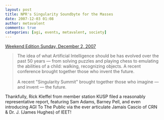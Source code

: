 ```yaml
---
layout: post
title: NPR's Singularity Soundbyte for the Masses
date: 2007-12-03 01:08
author: metavalent
comments: true
categories: [agi, events, metavalent, society]
---
```

<a href="http://www.npr.org/templates/story/story.php?storyId=16816185&amp;sc=emaf">Weekend Edition Sunday, December 2, 2007</a><blockquote>The idea of what Artificial Intelligence should be has evolved over the past 50 years — from solving puzzles and playing chess to emulating the abilities of a child: walking, recognizing objects. A recent conference brought together those who invent the future.<br /><br />A recent "Singularity Summit" brought together those who imagine — and invent — the future.<br /></blockquote>Thankfully, Rick Kleffel from member station KUSP filed a reasonably representative report, featuring Sam Adams, Barney Pell,  and even introducing AGI To The Public via the ever articulate Jamais Cascio of CRN &amp; Dr. J. (James Hughes) of IEET!
